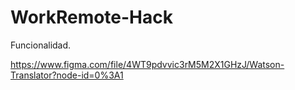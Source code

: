 # WorkRemote-Hack



Funcionalidad.

https://www.figma.com/file/4WT9pdvvic3rM5M2X1GHzJ/Watson-Translator?node-id=0%3A1
